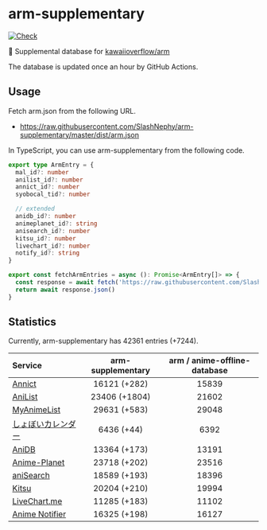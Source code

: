 # arm-supplementary

[![Check](https://github.com/SlashNephy/arm-supplementary/actions/workflows/check-node.yml/badge.svg)](https://github.com/SlashNephy/arm-supplementary/actions/workflows/check-node.yml)

💊 Supplemental database for [kawaiioverflow/arm](https://github.com/kawaiioverflow/arm)

The database is updated once an hour by GitHub Actions.

## Usage

Fetch arm.json from the following URL.

- https://raw.githubusercontent.com/SlashNephy/arm-supplementary/master/dist/arm.json

In TypeScript, you can use arm-supplementary from the following code.

```TypeScript
export type ArmEntry = {
  mal_id?: number
  anilist_id?: number
  annict_id?: number
  syobocal_tid?: number

  // extended
  anidb_id?: number
  animeplanet_id?: string
  anisearch_id?: number
  kitsu_id?: number
  livechart_id?: number
  notify_id?: string
}

export const fetchArmEntries = async (): Promise<ArmEntry[]> => {
  const response = await fetch('https://raw.githubusercontent.com/SlashNephy/arm-supplementary/master/dist/arm.json')
  return await response.json()
}
```

## Statistics

Currently, arm-supplementary has 42361 entries (+7244).

| Service                                     | arm-supplementary | arm / anime-offline-database |
| :------------------------------------------ | :---------------: | :--------------------------: |
| [Annict](https://annict.com)                |   16121 (+282)    |            15839             |
| [AniList](https://anilist.co)               |   23406 (+1804)   |            21602             |
| [MyAnimeList](https://myanimelist.net)      |   29631 (+583)    |            29048             |
| [しょぼいカレンダー](https://cal.syoboi.jp) |    6436 (+44)     |             6392             |
| [AniDB](https://anidb.net)                  |   13364 (+173)    |            13191             |
| [Anime-Planet](https://anime-planet.com)    |   23718 (+202)    |            23516             |
| [aniSearch](https://anisearch.com)          |   18589 (+193)    |            18396             |
| [Kitsu](https://kitsu.io)                   |   20204 (+210)    |            19994             |
| [LiveChart.me](https://livechart.me)        |   11285 (+183)    |            11102             |
| [Anime Notifier](https://notify.moe)        |   16325 (+198)    |            16127             |
